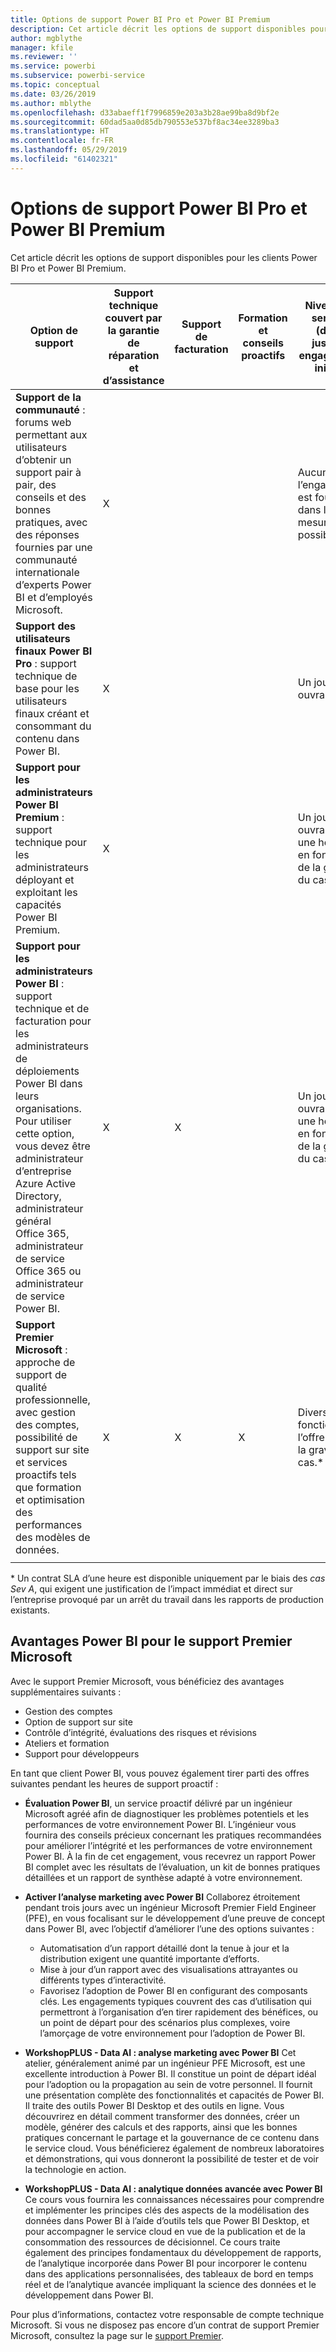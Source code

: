 ```yaml
---
title: Options de support Power BI Pro et Power BI Premium
description: Cet article décrit les options de support disponibles pour les clients Power BI Pro et Power BI Premium.
author: mgblythe
manager: kfile
ms.reviewer: ''
ms.service: powerbi
ms.subservice: powerbi-service
ms.topic: conceptual
ms.date: 03/26/2019
ms.author: mblythe
ms.openlocfilehash: d33abaeff1f7996859e203a3b28ae99ba8d9bf2e
ms.sourcegitcommit: 60dad5aa0d85db790553e537bf8ac34ee3289ba3
ms.translationtype: HT
ms.contentlocale: fr-FR
ms.lasthandoff: 05/29/2019
ms.locfileid: "61402321"
---
```

# <a name="power-bi-pro-and-power-bi-premium-support-options"></a>Options de support Power BI Pro et Power BI Premium

Cet article décrit les options de support disponibles pour les clients Power BI Pro et Power BI Premium.

| **Option de support** | **Support technique couvert par la garantie de réparation et d’assistance** | **Support de facturation** | **Formation et conseils proactifs** | **Niveau de service <br>(délai jusqu’à engagement initial)** | **Canal de support** |
| --- | --- | --- | --- | --- | --- |
| **Support de la communauté** : forums web permettant aux utilisateurs d’obtenir un support pair à pair, des conseils et des bonnes pratiques, avec des réponses fournies par une communauté internationale d’experts Power BI et d’employés Microsoft. | X |   |   | Aucun, l’engagement est fourni dans la mesure du possible. | [Communauté Power BI](https://community.powerbi.com) |
| **Support des utilisateurs finaux Power BI Pro** : support technique de base pour les utilisateurs finaux créant et consommant du contenu dans Power BI. | X |   |   | Un jour ouvrable. | [Site de support Power BI](https://support.powerbi.com)  |
| **Support pour les administrateurs Power BI Premium** : support technique pour les administrateurs déployant et exploitant les capacités Power BI Premium. | X |   |   | Un jour ouvrable ou une heure, en fonction de la gravité du cas.\* | [Site de support Power BI](https://support.powerbi.com)<br>OU<br>[Centre d’administration Microsoft 365](https://portal.office.com/adminportal)<br>OU<br> Mode |
| **Support pour les administrateurs Power BI** : support technique et de facturation pour les administrateurs de déploiements Power BI dans leurs organisations.  Pour utiliser cette option, vous devez être administrateur d’entreprise Azure Active Directory, administrateur général Office 365, administrateur de service Office 365 ou administrateur de service Power BI. | X | X |   | Un jour ouvrable ou une heure, en fonction de la gravité du cas.\* | [Centre d’administration Microsoft 365](https://portal.office.com/adminportal)<br>OU<br> Mode |
| **Support Premier Microsoft** : approche de support de qualité professionnelle, avec gestion des comptes, possibilité de support sur site et services proactifs tels que formation et optimisation des performances des modèles de données. | X | X | X | Divers, en fonction de l’offre et de la gravité du cas.\* | Responsable de compte technique <br>OU<br> [Centre d’administration Microsoft 365](https://portal.office.com/adminportal) |
| | | | | | |

\* Un contrat SLA d’une heure est disponible uniquement par le biais des _cas Sev A_, qui exigent une justification de l’impact immédiat et direct sur l’entreprise provoqué par un arrêt du travail dans les rapports de production existants.

## <a name="power-bi-benefits-for-microsoft-premier-support"></a>Avantages Power BI pour le support Premier Microsoft

Avec le support Premier Microsoft, vous bénéficiez des avantages supplémentaires suivants :

- Gestion des comptes
- Option de support sur site
- Contrôle d’intégrité, évaluations des risques et révisions
- Ateliers et formation
- Support pour développeurs

En tant que client Power BI, vous pouvez également tirer parti des offres suivantes pendant les heures de support proactif :

 - **Évaluation Power BI**, un service proactif délivré par un ingénieur Microsoft agréé afin de diagnostiquer les problèmes potentiels et les performances de votre environnement Power BI. L’ingénieur vous fournira des conseils précieux concernant les pratiques recommandées pour améliorer l’intégrité et les performances de votre environnement Power BI. À la fin de cet engagement, vous recevrez un rapport Power BI complet avec les résultats de l’évaluation, un kit de bonnes pratiques détaillées et un rapport de synthèse adapté à votre environnement.

 - **Activer l’analyse marketing avec Power BI** Collaborez étroitement pendant trois jours avec un ingénieur Microsoft Premier Field Engineer (PFE), en vous focalisant sur le développement d’une preuve de concept dans Power BI, avec l’objectif d’améliorer l’une des options suivantes :
    - Automatisation d’un rapport détaillé dont la tenue à jour et la distribution exigent une quantité importante d’efforts.
    - Mise à jour d’un rapport avec des visualisations attrayantes ou différents types d’interactivité. 
    - Favorisez l’adoption de Power BI en configurant des composants clés. Les engagements typiques couvrent des cas d’utilisation qui permettront à l’organisation d’en tirer rapidement des bénéfices, ou un point de départ pour des scénarios plus complexes, voire l’amorçage de votre environnement pour l’adoption de Power BI.

  - **WorkshopPLUS - Data AI : analyse marketing avec Power BI** Cet atelier, généralement animé par un ingénieur PFE Microsoft, est une excellente introduction à Power BI. Il constitue un point de départ idéal pour l’adoption ou la propagation au sein de votre personnel.
Il fournit une présentation complète des fonctionnalités et capacités de Power BI. Il traite des outils Power BI Desktop et des outils en ligne. Vous découvrirez en détail comment transformer des données, créer un modèle, générer des calculs et des rapports, ainsi que les bonnes pratiques concernant le partage et la gouvernance de ce contenu dans le service cloud. Vous bénéficierez également de nombreux laboratoires et démonstrations, qui vous donneront la possibilité de tester et de voir la technologie en action.

  - **WorkshopPLUS - Data AI : analytique données avancée avec Power BI** Ce cours vous fournira les connaissances nécessaires pour comprendre et implémenter les principes clés des aspects de la modélisation des données dans Power BI à l’aide d’outils tels que Power BI Desktop, et pour accompagner le service cloud en vue de la publication et de la consommation des ressources de décisionnel. Ce cours traite également des principes fondamentaux du développement de rapports, de l’analytique incorporée dans Power BI pour incorporer le contenu dans des applications personnalisées, des tableaux de bord en temps réel et de l’analytique avancée impliquant la science des données et le développement dans Power BI.

Pour plus d’informations, contactez votre responsable de compte technique Microsoft. Si vous ne disposez pas encore d’un contrat de support Premier Microsoft, consultez la page sur le [support Premier](https://support.microsoft.com/en-us/premier).
